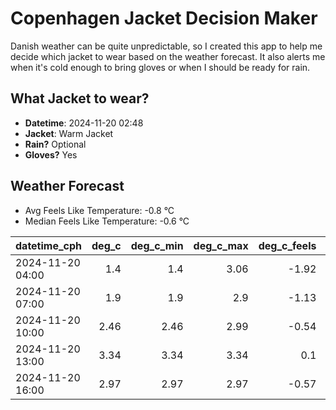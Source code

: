 
# Copenhagen Jacket Decision Maker

Danish weather can be quite unpredictable, so I created this app to help me decide which jacket to wear based on the weather forecast. 
It also alerts me when it's cold enough to bring gloves or when I should be ready for rain.

## What Jacket to wear?

- **Datetime**: 2024-11-20 02:48
- **Jacket**: Warm Jacket
- **Rain?** Optional
- **Gloves?** Yes

## Weather Forecast
- Avg Feels Like Temperature: -0.8 °C
- Median Feels Like Temperature: -0.6 °C

| datetime_cph     |   deg_c |   deg_c_min |   deg_c_max |   deg_c_feels | weather   | wind   | rain   |
|:-----------------|--------:|------------:|------------:|--------------:|:----------|:-------|:-------|
| 2024-11-20 04:00 |    1.4  |        1.4  |        3.06 |         -1.92 | Snow      | Low    | None   |
| 2024-11-20 07:00 |    1.9  |        1.9  |        2.9  |         -1.13 | Clouds    | Low    | None   |
| 2024-11-20 10:00 |    2.46 |        2.46 |        2.99 |         -0.54 | Rain      | Low    | Low    |
| 2024-11-20 13:00 |    3.34 |        3.34 |        3.34 |          0.1  | Snow      | Low    | None   |
| 2024-11-20 16:00 |    2.97 |        2.97 |        2.97 |         -0.57 | Snow      | Low    | None   |
        